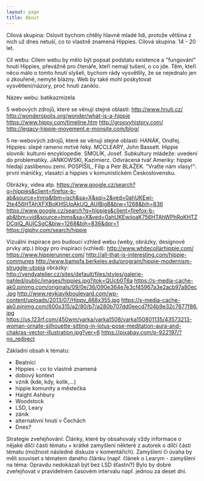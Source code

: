 ```yaml
---
layout: page
title: About
---
```


Cílová skupina:
Oslovit bychom chtěly hlavně mladé lidi, protože většina z nich už dnes
netuší, co to vlastně znamená Hippies. Cílová skupina: 14 - 20 let.

Cíl webu:
Cílem webu by mělo být popsat podstatu existence a "fungování" hnutí
Hippies, převážně pro čtenáře, kteří nemají tušení, o co jde. Těm, kteří
něco málo o tomto hnutí slyšeli, bychom rády vysvětlily, že se nejednalo jen o zkouřené, nemyté blázny. Web by také mohl poskytovat vysvětlení/názory, proč hnutí zaniklo.

Název webu: batikazmizela

5 webových zdrojů, které se věnují stejné oblasti:
http://www.hnuti.cz/
http://wonderopolis.org/wonder/what-is-a-hippie
https://www.hippy.com/timeline.htm
http://groovyhistory.com/
http://legacy-hippie-movement.e-monsite.com/blog/

5 ne-webových zdrojů, které se věnují stejné oblasti:
HANÁK, Ondřej. Hippies: slepé rameno mrtvé řeky.
MCCLEARY, John Bassett. Hippie slovník: kulturní encyklopedie.
SMOLÍK, Josef. Subkultury mládeže: uvedení do problematiky.
JANKOWSKI, Kazimierz. Odvrácená tvář Ameriky: hippie hledají zaslíbenou zemi.
POSPÍŠIL, Filip a Petr BLAŽEK. "Vraťte nám vlasy!": první máničky, vlasatci a hippies v komunistickém Československu.

Obrázky, videa atp.
https://www.google.cz/search?q=hippies&client=firefox-b-ab&source=lnms&tbm=isch&sa=X&sqi=2&ved=0ahUKEwi-2te456HTAhXFXBoKHSUpAkUQ_AUIBigB&biw=1268&bih=836
https://www.google.cz/search?q=hippies&client=firefox-b-ab&tbm=vid&source=lnms&sa=X&ved=0ahUKEwiioaK756HTAhWPhRoKHTZDCqIQ_AUICSgC&biw=1268&bih=836&dpr=1
https://giphy.com/search/hippie

Vizuální inspirace pro budoucí vzhled webu (weby, obrázky, designové prvky atp.)
blogy pro inspiraci (vzhled):
http://www.whitecollarhippie.com/
https://www.hippierunner.com/
http://all-that-is-interesting.com/hippie-communes
http://www.bampfa.berkeley.edu/program/hippie-modernism-struggle-utopia
obrázky:
http://vendyatelier.cz/sites/default/files/styles/galerie-nahled/public/images/hippies.jpg?itok=QUcb0T6a
https://s-media-cache-ak0.pinimg.com/originals/09/0e/36/090e364e7e3cf45967a3e2acb97a80ec.jpg
http://www.reykjavikboulevard.com/wp-content/uploads/2013/07/Hippy_468x355.jpg
https://s-media-cache-ak0.pinimg.com/600x315/a2/80/b7/a280b707dd0eecd7f04b9e32c7677f86.jpg
https://us.123rf.com/450wm/varka/varka1508/varka150801135/43573213-woman-ornate-silhouette-sitting-in-lotus-pose-meditation-aura-and-chakras-vector-illustration.jpg?ver=6
https://pixabay.com/p-922197/?no_redirect

Základní obsah k tématu:
- Beatníci
- Hippies - co to vlastně znamená
- dobový kontext
- vznik (kde, kdy, kolik,...)
- hippie komunity a městečka
- Haight Ashbury
- Woodstock
- LSD, Leary
- zánik
- alternativní hnutí v Čechách
- Dnes?

Strategie zveřejňování:
Články, které by obsahovaly vždy informace o nějaké dílčí části tématu +
krátké zamyšlení některé z autorek o dílčí části tématu (možnost následné diskuze v komentářích). Zamyšlení či úvaha by měli souviset s tématem daného článku (např. článek o Learym - zamyšlení na téma: Opravdu nedokázali být bez LSD šťastní?) Bylo by dobré zveřejňovat v pravidelném časovém intervalu např. jednou za deset dní.